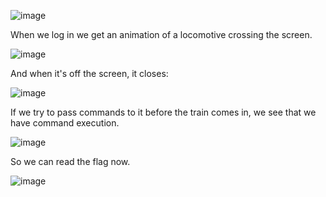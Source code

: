 ![image](https://user-images.githubusercontent.com/80063008/166219202-034f004e-ddb7-4046-9c99-5faff50a4ce7.png)

When we log in we get an animation of a locomotive crossing the screen.

![image](https://user-images.githubusercontent.com/80063008/166219241-34c3acba-d35d-4e46-a34e-d3724021d2c0.png)

And when it's off the screen, it closes:

![image](https://user-images.githubusercontent.com/80063008/166219266-d1a6040a-e0ee-47ad-8064-2a7aa78b122a.png)

If we try to pass commands to it before the train comes in, we see that we have command execution.

![image](https://user-images.githubusercontent.com/80063008/166219486-73b13274-dfdc-477a-a9a9-7b27a60a0515.png)

So we can read the flag now.

![image](https://user-images.githubusercontent.com/80063008/166219413-f2040185-8fb8-4835-aa1e-00cebac9e656.png)
